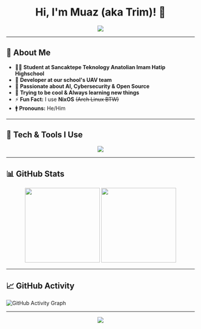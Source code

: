 <h1 align="center"> Hi, I'm Muaz (aka Trim)! 👋</h1>
<p align="center">
  <img src="https://readme-typing-svg.herokuapp.com?color=%23F7AB00&size=22&center=true&vCenter=true&lines=Developer;+Tech+Enthusiast;+UAV+Team+Member;+Linux+Enjoyer" />
</p>

---

## 🤵 About Me  
- 👨‍🎓 **Student at Sancaktepe Teknology Anatolian Imam Hatip Highschool**  
- 🔭 **Developer at our school's UAV team**  
- 🤖 **Passionate about AI, Cybersecurity & Open Source**  
- 🤫 **Trying to be cool & Always learning new things**  
- ⚡ **Fun Fact:** I use **NixOS** ~~(Arch Linux BTW)~~  
- 🚹 **Pronouns:** He/Him  

---

## 🚀 Tech & Tools I Use  

<p align="center">
  <a href="https://skillicons.dev">
    <img src="https://skillicons.dev/icons?i=nix,linux,git,github,neovim,python,rust,c,markdown,opencv" />
  </a>
</p>

---

## 📊 GitHub Stats  

<p align="center">
  <img src="https://github-readme-stats.vercel.app/api/top-langs/?username=rootrim&layout=compact&theme=gruvbox&langs_count=8" height="200" />
  <img src="https://github-readme-stats.vercel.app/api?username=rootrim&show_icons=true&theme=gruvbox&hide=prs" height="200" />
</p>

---

## 📈 GitHub Activity  

![GitHub Activity Graph](https://github-readme-activity-graph.vercel.app/graph?username=rootrim&theme=gruvbox)

---

<p align="center">
  <img src="https://komarev.com/ghpvc/?username=rootrim&color=blue" />
</p>
